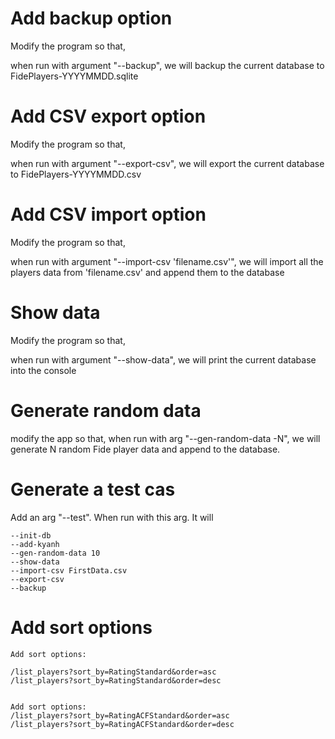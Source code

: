 # Add backup option

Modify the program so that, 

when run with argument "--backup", we will backup the current database to FidePlayers-YYYYMMDD.sqlite

# Add CSV export option

Modify the program so that, 

when run with argument "--export-csv", we will export the current database to FidePlayers-YYYYMMDD.csv

# Add CSV import option

Modify the program so that, 

when run with argument "--import-csv 'filename.csv'", we will import all the players data from 'filename.csv' and append them to the database 

# Show data 

Modify the program so that, 

when run with argument "--show-data", we will print the current database into the console

# Generate random data 

modify the app so that, when run with arg "--gen-random-data -N", we will generate N random Fide player data and append to the database. 

# Generate a test cas 

Add an arg "--test". When run with this arg. It will 

``` 
--init-db 
--add-kyanh
--gen-random-data 10
--show-data
--import-csv FirstData.csv
--export-csv
--backup
```

# Add sort options 

```
Add sort options: 

/list_players?sort_by=RatingStandard&order=asc
/list_players?sort_by=RatingStandard&order=desc


Add sort options: 
/list_players?sort_by=RatingACFStandard&order=asc
/list_players?sort_by=RatingACFStandard&order=desc
``` 